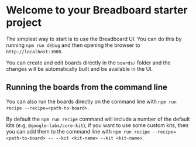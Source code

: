 # Welcome to your Breadboard starter project

The simplest way to start is to use the Breadboard UI. You can do this by running `npm run debug` and then opening the browser to `http://localhost:3000`.

You can create and edit boards directly in the `boards/` folder and the changes will be automatically built and be available in the UI.

## Running the boards from the command line

You can also run the boards directly on the command line with `npm run recipe --recipe=<path-to-board>`.

By default the `npm run recipe` command will include a number of the default kits (e.g, `@google-labs/core-kit`), if you want to use some custom kits, then you can add them to the command line with `npm run recipe --recipe=<path-to-board> -- --kit <kit-name> --kit <kit-name>`.

